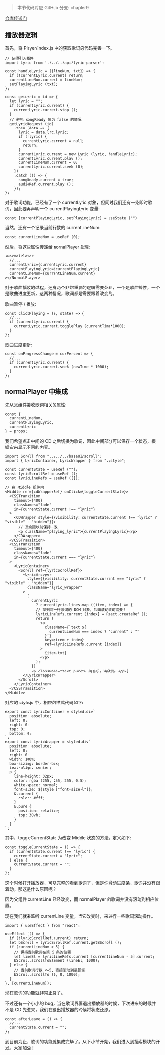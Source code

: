 > 本节代码对应 GitHub 分支: chapter9

[仓库传送门](https://github.com/sanyuan0704/react-cloud-music/tree/chapter8)

## 播放器逻辑

首先，将 Player/index.js 中的获取歌词的代码完善一下。

```
// 记得引入插件
import Lyric from './../../api/lyric-parser';

const handleLyric = ({lineNum, txt}) => {
  if (!currentLyric.current) return;
  currentLineNum.current = lineNum;
  setPlayingLyric (txt);
};

const getLyric = id => {
  let lyric = "";
  if (currentLyric.current) {
    currentLyric.current.stop ();
  }
  // 避免 songReady 恒为 false 的情况
  getLyricRequest (id)
    .then (data => {
      lyric = data.lrc.lyric;
      if (!lyric) {
        currentLyric.current = null;
        return;
      }
      currentLyric.current = new Lyric (lyric, handleLyric);
      currentLyric.current.play ();
      currentLineNum.current = 0;
      currentLyric.current.seek (0);
    })
    .catch (() => {
      songReady.current = true;
      audioRef.current.play ();
    });
};

```

对于歌词功能，已经有了一个 currentLyric 对象，但同时我们还有一条即时歌词，因此要再声明一个 currentPlayingLyric 变量:

```
const [currentPlayingLyric, setPlayingLyric] = useState ("");

```

当然，还有一个记录当前行数的 currentLineNum:

```
const currentLineNum = useRef (0);

```

然后，将这些属性传递给 nornalPlayer 处理:

```
<NormalPlayer
  //...
  currentLyric={currentLyric.current}
  currentPlayingLyric={currentPlayingLyric}
  currentLineNum={currentLineNum.current}
></NormalPlayer>

```

对于歌曲播放的过程，还有两个非常重要的逻辑需要处理，一个是歌曲暂停，一个是歌曲进度更新，这两种情况，歌词都是需要跟着改变的。

歌曲暂停 / 播放:

```
const clickPlaying = (e, state) => {
  //...
  if (currentLyric.current) {
    currentLyric.current.togglePlay (currentTime*1000);
  }
};

```

歌曲进度更新:

```
const onProgressChange = curPercent => {
  //...
  if (currentLyric.current) {
    currentLyric.current.seek (newTime * 1000);
  }
};

```

## normalPlayer 中集成

先从父组件接收歌词相关的属性:

```
const {
  currentLineNum,
  currentPlayingLyric,
  currentLyric
} = props;

```

我们希望点击中间的 CD 之后切换为歌词，因此中间部分可以保存一个状态，根据它来显示不同的内容。

```
import Scroll from "../../../baseUI/scroll";
import { LyricContainer, LyricWrapper } from "./style";

const currentState = useRef ("");
const lyricScrollRef = useRef ();
const lyricLineRefs = useRef ([]);

// 在 Middle 组件内
<Middle ref={cdWrapperRef} onClick={toggleCurrentState}>
  <CSSTransition
    timeout={400}
    classNames="fade"
    in={currentState.current !== "lyric"}
  >
    <CDWrapper style={{visibility: currentState.current !== "lyric" ? "visible" : "hidden"}}>
      // 其余跟以前保持一致
      <p className="playing_lyric">{currentPlayingLyric}</p>
    </CDWrapper>
  </CSSTransition>
  <CSSTransition
    timeout={400}
    classNames="fade"
    in={currentState.current === "lyric"}
  >
    <LyricContainer>
      <Scroll ref={lyricScrollRef}>
        <LyricWrapper
          style={{visibility: currentState.current === "lyric" ? "visible" : "hidden"}}
          className="lyric_wrapper"
        >
          {
            currentLyric
              ? currentLyric.lines.map ((item, index) => {
              // 拿到每一行歌词的 DOM 对象，后面滚动歌词需要！ 
              lyricLineRefs.current [index] = React.createRef ();
              return (
                <p
                  className={`text ${
                    currentLineNum === index ? "current" : ""
                  }`}
                  key={item + index}
                  ref={lyricLineRefs.current [index]}
                >
                  {item.txt}
                </p>
              );
            })
          : <p className="text pure"> 纯音乐，请欣赏。</p>}
        </LyricWrapper>
      </Scroll>
    </LyricContainer>
  </CSSTransition>
</Middle>

```

对应的 style.js 中，相应的样式代码如下:

```
export const LyricContainer = styled.div`
  position: absolute;
  left: 0;
  right: 0;
  top: 0;
  bottom: 0;
`;
export const LyricWrapper = styled.div`
  position: absolute;
  left: 0;
  right: 0;
  width: 100%;
  box-sizing: border-box;
  text-align: center;
  p {
    line-height: 32px;
    color: rgba (255, 255, 255, 0.5);
    white-space: normal;
    font-size: ${style ["font-size-l"]};
    &.current {
      color: #fff;
    }
    &.pure {
      position: relative;
      top: 30vh;
    }
  }
`;

```

其中，toggleCurrentState 为改变 Middle 状态的方法，定义如下:

```
const toggleCurrentState = () => {
  if (currentState.current !== "lyric") {
    currentState.current = "lyric";
  } else {
    currentState.current = "";
  }
};

```

这个时候打开播放器，可以完整的看到歌词了，但是你滑动进度条，歌词并没有跟着动。那这是什么原因呢？

因为父组件 currentLine 已经改变，而 normalPlayer 的歌词并没有滚动到相应位置。

现在我们就来监听 currentLine 变量，当它改变时，来进行一些歌词滚动操作。

```
import { useEffect } from "react";

useEffect (() => {
  if (!lyricScrollRef.current) return;
  let bScroll = lyricScrollRef.current.getBScroll ();
  if (currentLineNum > 5) {
    // 保持当前歌词在第 5 条的位置
    let lineEl = lyricLineRefs.current [currentLineNum - 5].current;
    bScroll.scrollToElement (lineEl, 1000);
  } else {
    // 当前歌词行数 <=5, 直接滚动到最顶端
    bScroll.scrollTo (0, 0, 1000);
  }
}, [currentLineNum]);

```

现在歌词的功能就非常正常了。

不过还有一个小小的 bug，当在歌词界面退出播放器的时候，下次进来的时候并不是 CD 先进来，我们在退出播放器的时候将状态还原。

```
const afterLeave = () => {
  //...
  currentState.current = "";
};

```

到目前为止，歌词的功能就集成完毕了。从下小节开始，我们进入到搜索模块的开发。大家加油！